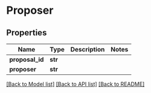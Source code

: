 # Proposer

## Properties
Name | Type | Description | Notes
------------ | ------------- | ------------- | -------------
**proposal_id** | **str** |  | 
**proposer** | **str** |  | 

[[Back to Model list]](../README.md#documentation-for-models) [[Back to API list]](../README.md#documentation-for-api-endpoints) [[Back to README]](../README.md)


